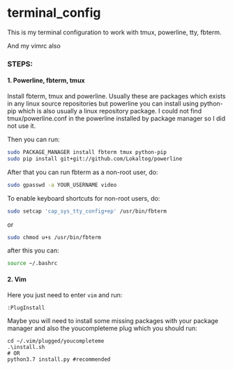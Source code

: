 # terminal_config
This is my terminal configuration to work with tmux, powerline, tty, fbterm.

And my vimrc also

### STEPS:

#### 1. Powerline, fbterm, tmux

Install fbterm, tmux and powerline.
Usually these are packages which exists in any linux source repositories but powerline you can install using python-pip which is also usually a linux repository package.
I could not find tmux/powerline.conf in the powerline installed by package manager so I did not use it.

Then you can run:
```bash
sudo PACKAGE_MANAGER install fbterm tmux python-pip
sudo pip install git+git://github.com/Lokaltog/powerline
```
After that you can run fbterm as a non-root user, do:
```bash
sudo gpasswd -a YOUR_USERNAME video
```
To enable keyboard shortcuts for non-root users, do:
```bash
sudo setcap 'cap_sys_tty_config+ep' /usr/bin/fbterm
```
or
```bash
sudo chmod u+s /usr/bin/fbterm
```

after this you can:
```bash
source ~/.bashrc
```

#### 2. Vim

Here you just need to enter `vim` and run:
```
:PlugInstall
```
Maybe you will need to install some missing packages with your package manager and also the youcompleteme plug which you should run:
```
cd ~/.vim/plugged/youcompleteme
.\install.sh
# OR
python3.7 install.py #recommended
```
